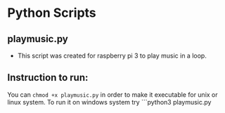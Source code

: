 # Python Scripts

## playmusic.py
- This script was created for raspberry pi 3 to play music in a loop.


## Instruction to run:
You can ```chmod +x playmusic.py``` in order to make it executable for unix or linux system. To run it on windows system try ```python3 playmusic.py
